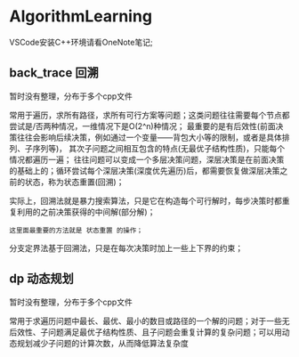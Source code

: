# AlgorithmLearning

VSCode安装C++环境请看OneNote笔记;

## back_trace 回溯

暂时没有整理，分布于多个cpp文件

常用于遍历，求所有路径，求所有可行方案等问题；这类问题往往需要每个节点都尝试是/否两种情况，一维情况下是O(2^n)种情况；
最重要的是有后效性(前面决策往往会影响后续决策，例如通过一个变量——背包大小等的限制，或者是具体排列、子序列等)，
其次子问题之间相互包含的特点(无最优子结构性质)，只能每个情况都遍历一遍；
往往问题可以变成一个多层决策问题，深层决策是在前面决策的基础上的；循环尝试每个深层决策(深度优先遍历)后，都需要恢复做深层决策之前的状态，称为状态重置(回溯)；

实际上，回溯法就是暴力搜索算法，只是它在构造每个可行解时，每步决策时都重复利用的之前决策获得的中间解(部分解)；

    这里面最重要的方法就是 状态重置 的操作；

分支定界法基于回溯法，只是在每次决策时加上一些上下界的约束；

## dp 动态规划

暂时没有整理，分布于多个cpp文件

常用于求遍历问题中最长、最优、最小的数目或路径的一个解的问题；对于一些无后效性、子问题满足最优子结构性质、且子问题会重复计算的复杂问题；可以用动态规划减少子问题的计算次数，从而降低算法复杂度